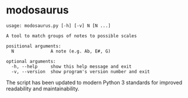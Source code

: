 # modosaurus
```
usage: modosaurus.py [-h] [-v] N [N ...]

A tool to match groups of notes to possible scales

positional arguments:
  N              A note (e.g. Ab, E#, G)

optional arguments:
  -h, --help     show this help message and exit
  -v, --version  show program's version number and exit
```

The script has been updated to modern Python 3 standards for improved readability and maintainability.
